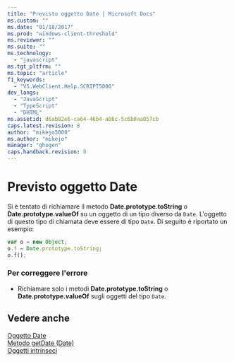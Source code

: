 ```yaml
---
title: "Previsto oggetto Date | Microsoft Docs"
ms.custom: ""
ms.date: "01/18/2017"
ms.prod: "windows-client-threshold"
ms.reviewer: ""
ms.suite: ""
ms.technology: 
  - "javascript"
ms.tgt_pltfrm: ""
ms.topic: "article"
f1_keywords: 
  - "VS.WebClient.Help.SCRIPT5006"
dev_langs: 
  - "JavaScript"
  - "TypeScript"
  - "DHTML"
ms.assetid: d6ab82e6-ca64-46b4-a06c-5c6b0aa057cb
caps.latest.revision: 8
author: "mikejo5000"
ms.author: "mikejo"
manager: "ghogen"
caps.handback.revision: 8
---
```

# Previsto oggetto Date
Si è tentato di richiamare il metodo **Date.prototype.toString** o **Date.prototype.valueOf** su un oggetto di un tipo diverso da `Date`.  L'oggetto di questo tipo di chiamata deve essere di tipo `Date`.  Di seguito è riportato un esempio:  
  
```javascript  
var o = new Object;  
o.f = Date.prototype.toString;  
o.f();  
```  
  
### Per correggere l'errore  
  
-   Richiamare solo i metodi **Date.prototype.toString** o **Date.prototype.valueOf** sugli oggetti del tipo `Date`.  
  
## Vedere anche  
 [Oggetto Date](../../javascript/reference/date-object-javascript.md)   
 [Metodo getDate \(Date\)](../../javascript/reference/getdate-method-date-javascript.md)   
 [Oggetti intrinseci](../../javascript/intrinsic-objects-javascript.md)